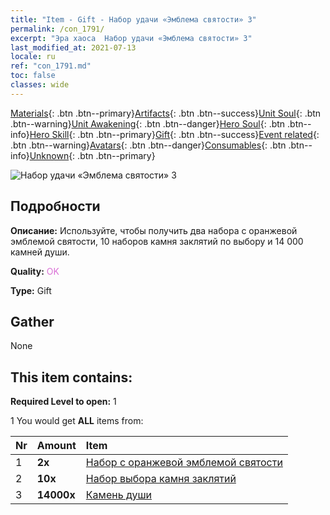 ```yaml
---
title: "Item - Gift - Набор удачи «Эмблема святости» 3"
permalink: /con_1791/
excerpt: "Эра хаоса  Набор удачи «Эмблема святости» 3"
last_modified_at: 2021-07-13
locale: ru
ref: "con_1791.md"
toc: false
classes: wide
---
```

 [Materials](/ItemsRU/){: .btn .btn--primary}[Artifacts](/ItemsRU/Artifacts/){: .btn .btn--success}[Unit Soul](/ItemsRU/UnitSoul/){: .btn .btn--warning}[Unit Awakening](/ItemsRU/UnitAwakening/){: .btn .btn--danger}[Hero Soul](/ItemsRU/HeroSoul/){: .btn .btn--info}[Hero Skill](/ItemsRU/HeroSkill/){: .btn .btn--primary}[Gift](/ItemsRU/Gift/){: .btn .btn--success}[Event related](/ItemsRU/Events/){: .btn .btn--warning}[Avatars](/ItemsRU/Avatars/){: .btn .btn--danger}[Consumables](/ItemsRU/Consumables/){: .btn .btn--info}[Unknown](/ItemsRU/Unknown/){: .btn .btn--primary}

 ![Набор удачи «Эмблема святости» 3](/images/t/i_907411.png)

## Подробности
 **Описание:** Используйте, чтобы получить два набора с оранжевой эмблемой святости, 10 наборов камня заклятий по выбору и 14 000 камней души.

 **Quality:** <span style="color: #DA70D6">OK</span>

 **Type:** Gift

## Gather

  None

## This item contains:

 **Required Level to open:** 1

 1 You would get **ALL** items  from:

  | Nr | Amount |     Item    |
  |:---|:-------|:------------|
  | 1 |  **2x** | [Набор с оранжевой эмблемой святости](/ItemsRU/con_1794/) |  | 
  | 2 |  **10x** | [Набор выбора камня заклятий](/ItemsRU/con_1480/) |  | 
  | 3 |  **14000x** | [Камень души ](/ItemsRU/con_923/) |  | 
